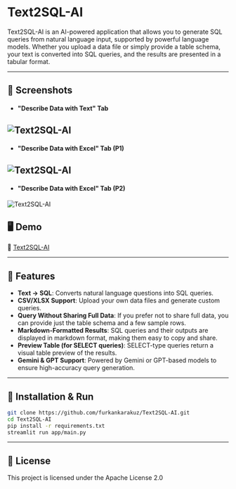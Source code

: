 # Text2SQL-AI

Text2SQL-AI is an AI-powered application that allows you to generate SQL queries from natural language input, supported by powerful language models. Whether you upload a data file or simply provide a table schema, your text is converted into SQL queries, and the results are presented in a tabular format.

---

## 📸 Screenshots

* #### "Describe Data with Text" Tab
![Text2SQL-AI](https://github.com/user-attachments/assets/c33a5d56-b3c3-4adc-96d6-082d15079429)
---
* #### "Describe Data with Excel" Tab (P1)
![Text2SQL-AI](https://github.com/user-attachments/assets/bab94352-1fcf-4bc9-bc74-5cd9ae2612e2)
---
* #### "Describe Data with Excel" Tab (P2)
![Text2SQL-AI](https://github.com/user-attachments/assets/000c5681-0cf2-4ec5-b5cb-7f7f84be0951)


## 🖥️ Demo

🔗 [Text2SQL-AI](https://text2sql-ai-demo.streamlit.app)

---

## 🚀 Features

* **Text → SQL**: Converts natural language questions into SQL queries.
* **CSV/XLSX Support**: Upload your own data files and generate custom queries.
* **Query Without Sharing Full Data**: If you prefer not to share full data, you can provide just the table schema and a few sample rows.
* **Markdown-Formatted Results**: SQL queries and their outputs are displayed in markdown format, making them easy to copy and share.
* **Preview Table (for SELECT queries)**: SELECT-type queries return a visual table preview of the results.
* **Gemini & GPT Support**: Powered by Gemini or GPT-based models to ensure high-accuracy query generation.

---

## 🔧 Installation & Run

```bash
git clone https://github.com/furkankarakuz/Text2SQL-AI.git
cd Text2SQL-AI
pip install -r requirements.txt
streamlit run app/main.py
```

---

## 📄 License

This project is licensed under the Apache License 2.0
